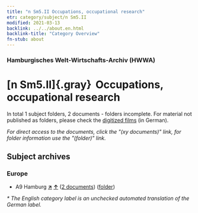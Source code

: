 ```yaml
---
title: "n Sm5.II Occupations, occupational research"
etr: category/subject/n Sm5.II
modified: 2021-03-13
backlink: ../../about.en.html
backlink-title: "Category Overview"
fn-stub: about
---
```


### Hamburgisches Welt-Wirtschafts-Archiv (HWWA)
# [n Sm5.II]{.gray}&#8201; Occupations, occupational research&#160; 





In total 1 subject folders, 2 documents - folders incomplete.
For material not published as folders, please check the [digitized films](/film/h1_sh) (in German).

_For direct access to the documents, click the "(xy documents)" link, for folder information use the "(folder)" link._

## Subject archives



### Europe

- A9 Hamburg [**&nearr;**](../../../geo/i/140905/about.en.html "Hamburg (all folders)") [**&uarr;**](../../../geo/about.en.html#A9 "Country category system") (<a href="https://pm20.zbw.eu/dfgview/sh/140905,145782" title="about: Hamburg : Occupations, occupational research" target="_blank">2 documents</a>) ([folder](http://purl.org/pressemappe20/folder/sh/140905,145782))


_* The English category label is an unchecked automated translation of the German label._

